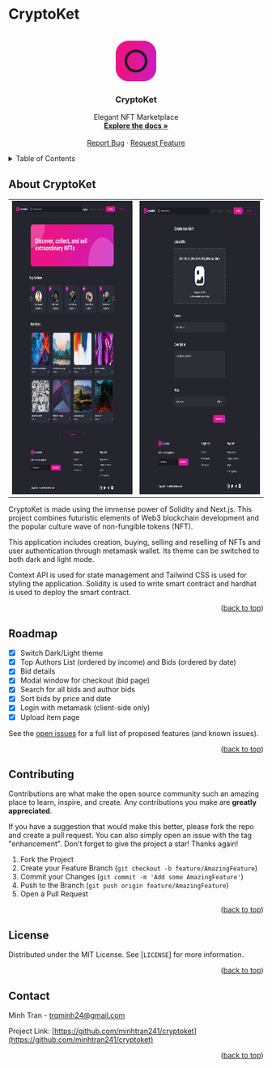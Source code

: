 # CryptoKet

<!-- Improved compatibility of back to top link: See: https://github.com/minhtran241/cryptoket/pull/73 -->
<a name="readme-top"></a>
<!--
*** Thanks for checking out the cryptoket. If you have a suggestion
*** that would make this better, please fork the repo and create a pull request
*** or simply open an issue with the tag "enhancement".
*** Don't forget to give the project a star!
*** Thanks again! Now go create something AMAZING! :D
-->

<!-- PROJECT SHIELDS -->
<!--
*** I'm using markdown "reference style" links for readability.
*** Reference links are enclosed in brackets [ ] instead of parentheses ( ).
*** See the bottom of this document for the declaration of the reference variables
*** for contributors-url, forks-url, etc. This is an optional, concise syntax you may use.
*** https://www.markdownguide.org/basic-syntax/#reference-style-links
-->

<!-- PROJECT LOGO -->
<br />
<div align="center">
  <a href="https://github.com/minhtran241/cryptoket">
    <img src="assets/logo02.png" alt="Logo" width="80" height="80">
  </a>

  <h3 align="center">CryptoKet</h3>

  <p align="center">
    Elegant NFT Marketplace
    <br />
    <a href="https://github.com/minhtran241/cryptoket"><strong>Explore the docs »</strong></a>
    <br />
    <br />
    <a href="https://github.com/minhtran241/cryptoket/issues">Report Bug</a>
    ·
    <a href="https://github.com/minhtran241/cryptoket/issues">Request Feature</a>
  </p>
</div>

<!-- TABLE OF CONTENTS -->
<details>
  <summary>Table of Contents</summary>
  <ol>
    <li>
      <a href="#about-the-project">About The Project</a>
    </li>
    <li><a href="#roadmap">Roadmap</a></li>
    <li><a href="#contributing">Contributing</a></li>
    <li><a href="#license">License</a></li>
    <li><a href="#contact">Contact</a></li>
  </ol>
</details>

<!-- ABOUT THE PROJECT -->
## About CryptoKet

<div align="center">
<table>
<tr>
<td>
<img src="./resources/Home.png" width="450" height="580">
</td>
<td>
<img src="./resources/Create Item.png" width="450" height="580">
</td>
</tr>
</table>
</div>

CryptoKet is made using the immense power of Solidity and Next.js. This project combines futuristic elements of Web3 blockchain development and the popular culture wave of non-fungible tokens (NFT).

This application includes creation, buying, selling and reselling of NFTs and user authentication through metamask wallet. Its theme can be switched to both dark and light mode.

Context API is used for state management and Tailwind CSS is used for styling the application. Solidity is used to write smart contract and hardhat is used to deploy the smart contract.

<p align="right">(<a href="#readme-top">back to top</a>)</p>

<!-- ROADMAP -->
## Roadmap

* [x] Switch Dark/Light theme
* [x] Top Authors List (ordered by income) and Bids (ordered by date)
* [x] Bid details
* [x] Modal window for checkout (bid page)
* [x] Search for all bids and author bids
* [x] Sort bids by price and date
* [x] Login with metamask (client-side only)
* [x] Upload item page

See the [open issues](https://github.com/minhtran241/cryptoket/issues) for a full list of proposed features (and known issues).

<p align="right">(<a href="#readme-top">back to top</a>)</p>

<!-- CONTRIBUTING -->
## Contributing

Contributions are what make the open source community such an amazing place to learn, inspire, and create. Any contributions you make are **greatly appreciated**.

If you have a suggestion that would make this better, please fork the repo and create a pull request. You can also simply open an issue with the tag "enhancement".
Don't forget to give the project a star! Thanks again!

1. Fork the Project
2. Create your Feature Branch (`git checkout -b feature/AmazingFeature`)
3. Commit your Changes (`git commit -m 'Add some AmazingFeature'`)
4. Push to the Branch (`git push origin feature/AmazingFeature`)
5. Open a Pull Request

<p align="right">(<a href="#readme-top">back to top</a>)</p>

<!-- LICENSE -->
## License

Distributed under the MIT License. See [`LICENSE`] for more information.

<p align="right">(<a href="#readme-top">back to top</a>)</p>

<!-- CONTACT -->
## Contact

Minh Tran - [trqminh24@gmail.com](mailto:trqminh24@gmail.com)

Project Link: [https://github.com/minhtran241/cryptoket](https://github.com/minhtran241/cryptoket)

<p align="right">(<a href="#readme-top">back to top</a>)</p>
